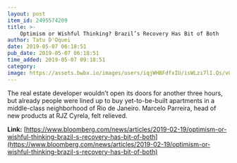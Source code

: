 ```yaml
---
layout: post
item_id: 2495574209
title: >-
    Optimism or Wishful Thinking? Brazil’s Recovery Has Bit of Both
author: Tatu D'Oquei
date: 2019-05-07 06:18:51
pub_date: 2019-05-07 06:18:51
time_added: 2019-05-07 09:18:51
category: 
image: https://assets.bwbx.io/images/users/iqjWHBFdfxIU/isWLzi7lI.Qs/v0/1200x800.jpg
---
```


The real estate developer wouldn’t open its doors for another three hours, but already people were lined up to buy yet-to-be-built apartments in a middle-class neighborhood of Rio de Janeiro. Marcelo Parreira, head of new products at RJZ Cyrela, felt relieved.

**Link:** [https://www.bloomberg.com/news/articles/2019-02-19/optimism-or-wishful-thinking-brazil-s-recovery-has-bit-of-both](https://www.bloomberg.com/news/articles/2019-02-19/optimism-or-wishful-thinking-brazil-s-recovery-has-bit-of-both)


